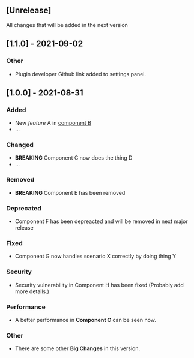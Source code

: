 ## [Unrelease]

All changes that will be added in the next version

## [1.1.0] - 2021-09-02

### Other

- Plugin developer Github link added to settings panel.

## [1.0.0] - 2021-08-31

### Added

- New *feature* A in [component B](http://componentb.com)
- ...

### Changed

- **BREAKING** Component C now does the thing D
- ...

### Removed

- **BREAKING** Component E has been removed

### Deprecated

- Component F has been depreacted and will be removed in next major release

### Fixed

- Component G now handles scenario X correctly by doing thing Y

### Security

- Security vulnerability in Component H has been fixed (Probably add more details.)

### Performance

- A better performance in **Component C** can be seen now.

### Other

- There are some other **Big Changes** in this version.


